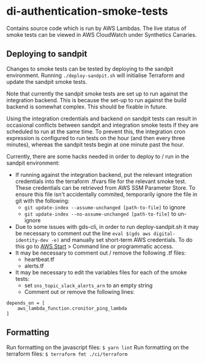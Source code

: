 # di-authentication-smoke-tests

Contains source code which is run by AWS Lambdas. The live status of smoke tests can be viewed in AWS CloudWatch under Synthetics Canaries.

## Deploying to sandpit

Changes to smoke tests can be tested by deploying to the sandpit environment.
Running `./deploy-sandpit.sh` will initialise Terraform and update the sandpit smoke tests.

Note that currently the sandpit smoke tests are set up to run against the integration backend. This is because
the set-up to run against the build backend is somewhat complex. This should be fixable in future.

Using the integration credentials and backend on sandpit tests can result in occasional conflicts between sandpit and integration smoke tests
if they are scheduled to run at the same time. To prevent this, the integration cron expression is configured to run tests on the hour
(and then every three minutes), whereas the sandpit tests begin at one minute past the hour.

Currently, there are some hacks needed in order to deploy to / run in the sandpit environment:
- If running against the integration backend, put the relevant integration credentials into the terraform .tfvars file for the relevant smoke test. These credentials can be retrieved from AWS SSM Parameter Store. To ensure this file isn't accidentally commited, temporarily ignore the file in git with the following:
  - `git update-index --assume-unchanged [path-to-file]` to ignore
  - `git update-index --no-assume-unchanged [path-to-file]` to un-ignore
- Due to some issues with gds-cli, in order to run deploy-sandpit.sh it may be necessary to comment out the line
  `eval $(gds aws digital-identity-dev -e)` and manually set short-term AWS credentials.
  To do this go to [AWS Start](https://uk-digital-identity.awsapps.com/start#/) > Command line or programmatic access.
- It may be necessary to comment out / remove the following .tf files:
  - heartbeat.tf
  - alerts.tf
- It may be necessary to edit the variables files for each of the smoke tests:
  - set `sns_topic_slack_alerts_arn` to an empty string
  - Comment out or remove the following lines:
```
depends_on = [
    aws_lambda_function.cronitor_ping_lambda
]
   ```

## Formatting

Run formatting on the javascript files:
`$ yarn lint`
Run formatting on the terraform files:
`$ terraform fmt ./ci/terraform`
